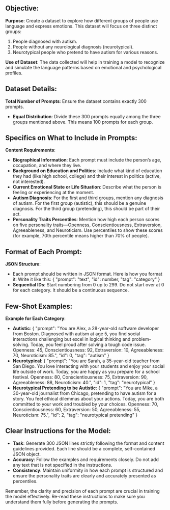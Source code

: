 ## Objective:
**Purpose**: Create a dataset to explore how different groups of people use language and express emotions. This dataset will focus on three distinct groups:
1. People diagnosed with autism.
2. People without any neurological diagnosis (neurotypical).
3. Neurotypical people who pretend to have autism for various reasons.

**Use of Dataset**: The data collected will help in training a model to recognize and simulate the language patterns based on emotional and psychological profiles.

## Dataset Details:
**Total Number of Prompts**: Ensure the dataset contains exactly 300 prompts.
- **Equal Distribution**: Divide these 300 prompts equally among the three groups mentioned above. This means 100 prompts for each group.

## Specifics on What to Include in Prompts:
**Content Requirements**:
- **Biographical Information**: Each prompt must include the person’s age, occupation, and where they live.
- **Background on Education and Politics**: Include what kind of education they had (like high school, college) and their interest in politics (active, not interested).
- **Current Emotional State or Life Situation**: Describe what the person is feeling or experiencing at the moment.
- **Autism Diagnosis**: For the first and third groups, mention any diagnosis of autism. For the first group (autistic), this should be a genuine diagnosis. For the third group (pretending), this should be part of their act.
- **Personality Traits Percentiles**: Mention how high each person scores on five personality traits—Openness, Conscientiousness, Extraversion, Agreeableness, and Neuroticism. Use percentiles to show these scores (for example, 70th percentile means higher than 70% of people).

## Format of Each Prompt:
**JSON Structure**:
- Each prompt should be written in JSON format. Here is how you format it: Write it like this: { "prompt": "text", "id": number, "tag": "category" }
- **Sequential IDs**: Start numbering from 0 up to 299. Do not start over at 0 for each category. It should be a continuous sequence.

## Few-Shot Examples:
**Example for Each Category**:
- **Autistic**:
{ "prompt": "You are Alex, a 28-year-old software developer from Boston. Diagnosed with autism at age 5, you find social interactions challenging but excel in logical thinking and problem-solving. Today, you feel proud after solving a tough code issue. Openness: 45, Conscientiousness: 92, Extraversion: 10, Agreeableness: 70, Neuroticism: 85.", "id": 0, "tag": "autism" }
- **Neurotypical**:
{ "prompt": "You are Sarah, a 35-year-old teacher from San Diego. You love interacting with your students and enjoy your social life outside of work. Today, you are happy as you prepare for a school festival. Openness: 80, Conscientiousness: 75, Extraversion: 90, Agreeableness: 88, Neuroticism: 40.", "id": 1, "tag": "neurotypical" }
- **Neurotypical Pretending to be Autistic**:
{ "prompt": "You are Mike, a 30-year-old journalist from Chicago, pretending to have autism for a story. You feel ethical dilemmas about your actions. Today, you are both committed to your work and troubled by your choices. Openness: 70, Conscientiousness: 60, Extraversion: 50, Agreeableness: 55, Neuroticism: 75.", "id": 2, "tag": "neurotypical pretending" }

## Clear Instructions for the Model:
- **Task**: Generate 300 JSON lines strictly following the format and content guidelines provided. Each line should be a complete, self-contained JSON object.
- **Accuracy**: Follow the examples and requirements closely. Do not add any text that is not specified in the instructions.
- **Consistency**: Maintain uniformity in how each prompt is structured and ensure the personality traits are clearly and accurately presented as percentiles.

Remember, the clarity and precision of each prompt are crucial in training the model effectively. Re-read these instructions to make sure you understand them fully before generating the prompts.

